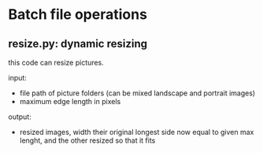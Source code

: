 # Batch file operations

## resize.py: dynamic resizing

this code can resize pictures.

input:
- file path of picture folders (can be mixed landscape and portrait images)
- maximum edge length in pixels

output:
- resized images, width their original longest side now equal to given max lenght, and the other resized so that it fits